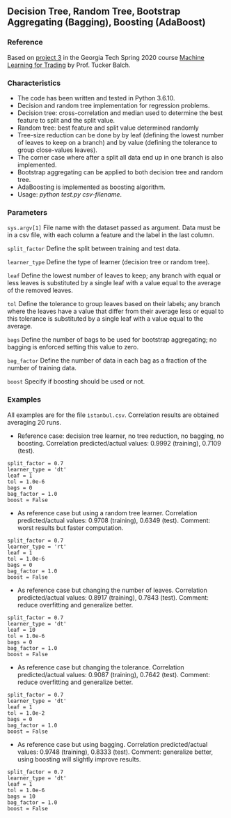 ## Decision Tree, Random Tree, Bootstrap Aggregating (Bagging), Boosting (AdaBoost)

### Reference
Based on [project 3](http://quantsoftware.gatech.edu/CS7646_Spring_2020) in the Georgia Tech Spring 2020 course [Machine Learning for Trading](http://quantsoftware.gatech.edu/CS7646_Spring_2020) by Prof. Tucker Balch.

### Characteristics
- The code has been written and tested in Python 3.6.10. 
- Decision and random tree implementation for regression problems.
- Decision tree: cross-correlation and median used to determine the best feature to split and the split value.
- Random tree: best feature and split value determined randomly
- Tree-size reduction can be done by by leaf (defining the lowest number of leaves to keep on a branch) and by value (defining the tolerance to group close-values leaves).
- The corner case where after a split all data end up in one branch is also implemented.
- Bootstrap aggregating can be applied to both decision tree and random tree.
- AdaBoosting is implemented as boosting algorithm.
- Usage: *python test.py csv-filename*.

### Parameters
`sys.argv[1]` File name with the dataset passed as argument. Data must be in a csv file, with each column a feature and the label in the last column.

`split_factor` Define the split between training and test data.

`learner_type` Define the type of learner (decision tree or random tree).

`leaf` Define the lowest number of leaves to keep; any branch with equal or less leaves is substituted by a single leaf with a value equal to the average of the removed leaves.

`tol` Define the tolerance to group leaves based on their labels; any branch where the leaves have a value that differ from their average less or equal to this tolerance is substituted by a single leaf with a value equal to the average.

`bags` Define the number of bags to be used for bootstrap aggregating; no bagging is enforced setting this value to zero.

`bag_factor` Define the number of data in each bag as a fraction of the number of training data.

`boost` Specify if boosting should be used or not.

### Examples

All examples are for the file `istanbul.csv`. Correlation results are obtained averaging 20 runs. 

- Reference case: decision tree learner, no tree reduction, no bagging, no boosting. Correlation predicted/actual values: 0.9992 (training), 0.7109 (test).
```
split_factor = 0.7     
learner_type = 'dt'
leaf = 1
tol = 1.0e-6
bags = 0
bag_factor = 1.0
boost = False
```

- As reference case but using a random tree learner. Correlation predicted/actual values: 0.9708 (training), 0.6349 (test). Comment: worst results but faster computation.
```
split_factor = 0.7     
learner_type = 'rt'
leaf = 1
tol = 1.0e-6
bags = 0
bag_factor = 1.0
boost = False
```

- As reference case but changing the number of leaves. Correlation predicted/actual values: 0.8917 (training), 0.7843 (test). Comment: reduce overfitting and generalize better.
```
split_factor = 0.7     
learner_type = 'dt'
leaf = 10
tol = 1.0e-6
bags = 0
bag_factor = 1.0
boost = False
```

- As reference case but changing the tolerance. Correlation predicted/actual values: 0.9087 (training), 0.7642 (test). Comment: reduce overfitting and generalize better.
```
split_factor = 0.7     
learner_type = 'dt'
leaf = 1
tol = 1.0e-2
bags = 0
bag_factor = 1.0
boost = False
```

- As reference case but using bagging. Correlation predicted/actual values: 0.9748 (training), 0.8333 (test). Comment: generalize better, using boosting will slightly improve results.
```
split_factor = 0.7     
learner_type = 'dt'
leaf = 1
tol = 1.0e-6
bags = 10
bag_factor = 1.0
boost = False
```
